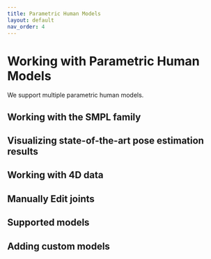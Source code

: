 ```yaml
---
title: Parametric Human Models
layout: default
nav_order: 4
---
```


# Working with Parametric Human Models

We support multiple parametric human models. 

## Working with the SMPL family

## Visualizing state-of-the-art pose estimation results

## Working with 4D data

## Manually Edit joints

## Supported models

## Adding custom models


